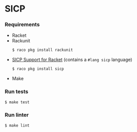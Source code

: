# SICP

### Requirements

- Racket
- Rackunit
  ```sh
  $ raco pkg install rackunit
  ```
- [SICP Support for Racket](https://docs.racket-lang.org/sicp-manual/index.html) (contains a `#lang sicp` language)
  ```sh
  $ raco pkg install sicp
  ```
- Make

### Run tests

```sh
$ make test
```

### Run linter

```sh
$ make lint
```

